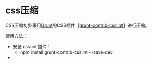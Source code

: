 
# css压缩

CSS压缩初步采用[Grunt](http://gruntjs.com/)的CSS插件【[grunt-contrib-csslint](https://www.npmjs.com/package/grunt-contrib-csslint)】进行压缩。

使用方法：
+ 安装 csslint 插件：
  - npm install grunt-contrib-csslint --save-dev
+ 
